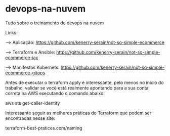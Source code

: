 # devops-na-nuvem
Tudo sobre o treinamento de devops na nuvem


Links: 

--> Aplicação: https://github.com/kenerry-serain/not-so-simple-ecommerce 

--> Terraform e Ansible: https://github.com/kenerry-serain/not-so-simple-ecommerce-iac

--> Manifestos Kubernets: https://github.com/kenerry-serain/not-so-simple-ecommerce-gitops

Antes de executar o terraform apply é interessante, pelo menos no início do trabalho, validar se você está realmente apontando para a sua conta correta na AWS executando o comando abaixo:

aws sts get-caller-identity

Interessante seguir as melhores práticas do Terraform que podem ser encontradas nesse site:

terraform-best-pratices.com/naming
